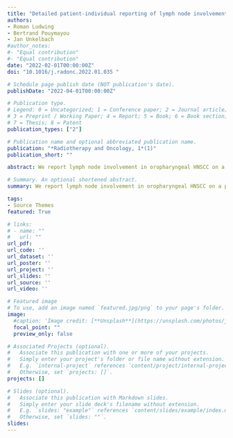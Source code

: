 ```yaml
---
title: "Detailed patient-individual reporting of lymph node involvement in oropharyngeal squamous cell carcinoma with an online interface"
authors:
- Roman Ludwing
- Bertrand Pouymayou
- Jan Unkelbach
#author_notes:
#- "Equal contribution"
#- "Equal contribution"
date: "2022-02-01T00:00:00Z"
doi: "10.1016/j.radonc.2022.01.035 "

# Schedule page publish date (NOT publication's date).
publishDate: "2022-04-01T00:00:00Z"

# Publication type.
# Legend: 0 = Uncategorized; 1 = Conference paper; 2 = Journal article;
# 3 = Preprint / Working Paper; 4 = Report; 5 = Book; 6 = Book section;
# 7 = Thesis; 8 = Patent
publication_types: ["2"]

# Publication name and optional abbreviated publication name.
publication: "*Radiotherapy and Oncology, 1*(1)"
publication_short: ""

abstract: We report lymph node involvement in oropharyngeal HNSCC on a patient-individual level. The dataset is made available together with an online interface to view and explore it at https://2021-oropharynx.lyprox.org. There, correlations between lymph node involvement and patient characteristics can be explored and the raw data downloaded. With its level of detail, our data may be the basis for further personalization of elective CTV definition.

# Summary. An optional shortened abstract.
summary: We report lymph node involvement in oropharyngeal HNSCC on a patient-individual level. The dataset is made available together with an online interface to view and explore it at https://2021-oropharynx.lyprox.org. There, correlations between lymph node involvement and patient characteristics can be explored and the raw data downloaded. With its level of detail, our data may be the basis for further personalization of elective CTV definition.

tags:
- Source Themes
featured: True

# links:
# - name: ""
#   url: ""
url_pdf: 
url_code: ''
url_dataset: ''
url_poster: ''
url_project: ''
url_slides: ''
url_source: ''
url_video: ''

# Featured image
# To use, add an image named `featured.jpg/png` to your page's folder. 
image:
  #caption: 'Image credit: [**Unsplash**](https://unsplash.com/photos/jdD8gXaTZsc)'
  focal_point: ""
  preview_only: false

# Associated Projects (optional).
#   Associate this publication with one or more of your projects.
#   Simply enter your project's folder or file name without extension.
#   E.g. `internal-project` references `content/project/internal-project/index.md`.
#   Otherwise, set `projects: []`.
projects: []

# Slides (optional).
#   Associate this publication with Markdown slides.
#   Simply enter your slide deck's filename without extension.
#   E.g. `slides: "example"` references `content/slides/example/index.md`.
#   Otherwise, set `slides: ""`.
slides:
---
```


